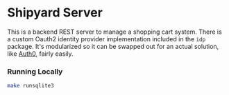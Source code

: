 # Shipyard Server

This is a backend REST server to manage a shopping cart system. There is a
custom Oauth2 identity provider implementation included in the `idp` package.
It's modularized so it can be swapped out for an actual solution, like
[Auth0](https://auth0.com), fairly easily.


### Running Locally

```sh
make runsqlite3
```
